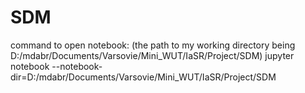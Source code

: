 # SDM

command to open notebook:
(the path to my working directory being D:/mdabr/Documents/Varsovie/Mini_WUT/IaSR/Project/SDM)
jupyter notebook --notebook-dir=D:/mdabr/Documents/Varsovie/Mini_WUT/IaSR/Project/SDM